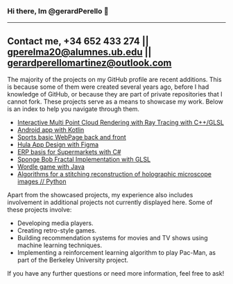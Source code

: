 ### Hi there, Im @gerardPerello 👋

---

## Contact me, +34 652 433 274 || gperelma20@alumnes.ub.edu || gerardperellomartinez@outlook.com

The majority of the projects on my GitHub profile are recent additions. This is because some of them were created several years ago, before I had knowledge of GitHub, or because they are part of private repositories that I cannot fork. These projects serve as a means to showcase my work. Below is an index to help you navigate through them.

- [Interactive Multi Point Cloud Rendering with Ray Tracing with C++/GLSL](https://github.com)
- [Android app with Kotlin](https://github.com)
- [Sports basic WebPage back and front](https://github.com)
- [Hula App Design with Figma](https://github.com)
- [ERP basis for Supermarkets with C#](https://github.com)
- [Sponge Bob Fractal Implementation with GLSL](https://github.com)
- [Wordle game with Java](https://github.com)
- [Algorithms for a stitching reconstruction of holographic microscope images // Python](https://github.com)

Apart from the showcased projects, my experience also includes involvement in additional projects not currently displayed here. Some of these projects involve:

- Developing media players.
- Creating retro-style games.
- Building recommendation systems for movies and TV shows using machine learning techniques.
- Implementing a reinforcement learning algorithm to play Pac-Man, as part of the Berkeley University project.

If you have any further questions or need more information, feel free to ask!
